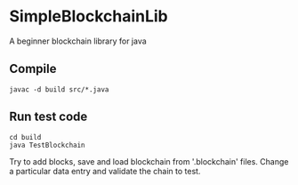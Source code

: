 # SimpleBlockchainLib
A beginner blockchain library for java

## Compile
```
javac -d build src/*.java  
```

## Run test code
```
cd build
java TestBlockchain
```

Try to add blocks, save and load blockchain from '.blockchain' files. Change a particular data entry and validate the chain to test.
